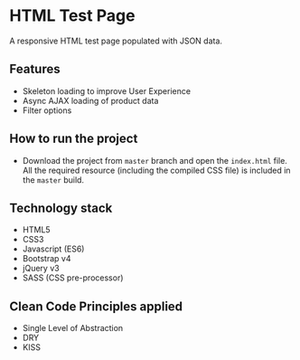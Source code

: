 # HTML Test Page
A responsive HTML test page populated with JSON data.

## Features
- Skeleton loading to improve User Experience
- Async AJAX loading of product data
- Filter options

## How to run the project
- Download the project from `master` branch and open the `index.html` file. All the required resource (including the compiled CSS file) is included in the `master` build.

## Technology stack
- HTML5
- CSS3
- Javascript (ES6)
- Bootstrap v4
- jQuery v3
- SASS (CSS pre-processor)

## Clean Code Principles applied
- Single Level of Abstraction
- DRY
- KISS